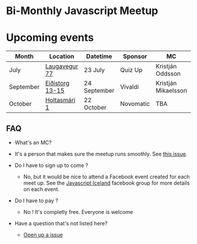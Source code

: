 # Bi-Monthly Javascript Meetup

# Upcoming events

| Month     | Location      | Datetime     | Sponsor   | MC               | Schedule               |
|-----------|---------------|--------------|-----------|------------------|------------------------|
| July      | [Laugavegur 77][QuizUpHQ] | 23 July      | Quiz Up   | Kristján Oddsson | [See here](2015/07.md) |
| September | [Eiðistorg 13-15][VivaldiHQ]| 24 September | Vivaldi   | Kristján Mikaelsson         | [See here](2015/09.md) |
| October   | [Holtasmári 1][NovomaticHQ]  | 22 October   | Novomatic | TBA              | [See here](2015/10.md)                    |

## FAQ

- What's an MC?
 - It's a person that makes sure the meetup runs smoothly. See
   [this issue](https://github.com/jsis/monthly-meetup/issues/5).


- Do I have to sign up to come ?
  - No, but it would be nice to attend a Facebook event created for each meet up. See the [Javascript Iceland](https://www.facebook.com/groups/nodejsis/) facebook group for more details on each event.


- Do I have to pay ?
  - No ! It's completly free. Everyone is welcome

- Have a question that's not listed here?
  - [Open up a issue](https://github.com/jsis/monthly-meetup/issues/new)

[QuizUpHQ]: https://www.google.is/maps/place/Laugavegur+77,+101+Reykjav%C3%ADk/@64.1437575,-21.919767,19z/data=!4m2!3m1!1s0x48d674cc19a399f7:0x1efb1530ce0e2c81?hl=en
[VivaldiHQ]: https://www.google.is/maps/place/Ei%C3%B0istorg,+Reykjav%C3%ADk/@64.1504628,-21.984728,17z/data=!3m1!4b1!4m2!3m1!1s0x48d60b206520c419:0x6a5abab9c427b09a?hl=en
[NovomaticHQ]: https://www.google.is/maps/dir//Holtasm%C3%A1ri+1,+K%C3%B3pavogur/@64.0981143,-21.8898085,17z/data=!4m13!1m4!3m3!1s0x48d60cb35f35401f:0x73732b7e26d589cd!2sBetware!3b1!4m7!1m0!1m5!1m1!1s0x48d60cb35f35401f:0x73732b7e26d589cd!2m2!1d-21.8875965!2d64.0981457?hl=en
